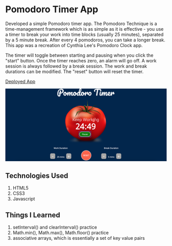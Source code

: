 # Pomodoro Timer App

Developed a simple Pomodoro timer app. The Pomodoro Technique is a time-management framework which is as simple as it is effective - you use a timer to break your work into time blocks (usually 25 minutes), separated by a 5 minute break. After every 4 pomodoros, you can take a longer break. This app was a recreation of Cynthia Lee's Pomodoro Clock app. 

The timer will toggle between starting and pausing when you click the "start" button. Once the timer reaches zero, an alarm will go off. A work session is always followed by a break session. The work and break durations can be modified.
The "reset" button will reset the timer.

[Deployed App](https://cpakpomodorotimer.netlify.app/)

![alt text](https://github.com/cpak125/Pomodoro_Timer_App/blob/master/screenshot.png)

## Technologies Used
1. HTML5
2. CSS3
3. Javascript

## Things I Learned
1. setInterval() and clearInterval() practice
2. Math.min(), Math.max(), Math.floor() practice
3. associative arrays, which is essentially a set of key value pairs

